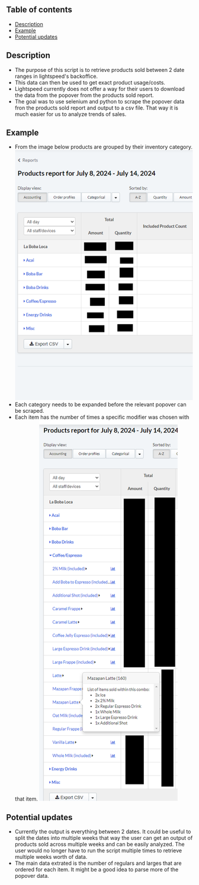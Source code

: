 ## Table of contents

- [Description](#description)
- [Example](#example)
- [Potential updates](#potential_updates)

## Description

- The purpose of this script is to retrieve products sold between 2 date ranges in lightspeed's backoffice.
- This data can then be used to get exact product usage/costs.
- Lightspeed currently does not offer a way for their users to download the data from the popover from the products sold report.
- The goal was to use selenium and python to scrape the popover data fron the products sold report and output to a csv file. That way it is much easier for us to analyze trends of sales.

## Example

- From the image below products are grouped by their inventory category.
![Example of products report from backoffice](Images/Product_sold_example.png)
- Each category needs to be expanded before the relevant popover can be scraped.
- Each item has the number of times a specific modifier was chosen with that item.
![Example of products popover from backoffice](Images/Popover_example.png)

## Potential updates
- Currently the output is everything between 2 dates. It could be useful to split the dates into multiple weeks that way the user can get an output of products sold across multiple weeks and can be easily analyzed. The user would no longer have to run the script multiple times to retrieve multiple weeks worth of data.
- The main data extrated is the number of regulars and larges that are ordered for each item. It might be a good idea to parse more of the popover data.